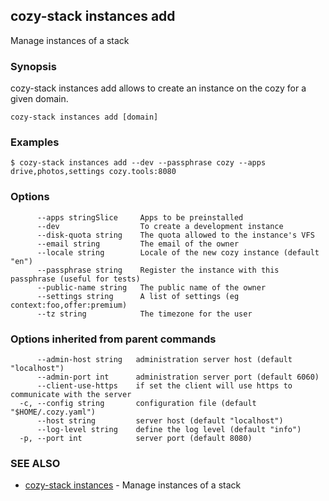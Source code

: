## cozy-stack instances add

Manage instances of a stack

### Synopsis



cozy-stack instances add allows to create an instance on the cozy for a
given domain.


```
cozy-stack instances add [domain]
```

### Examples

```
$ cozy-stack instances add --dev --passphrase cozy --apps drive,photos,settings cozy.tools:8080
```

### Options

```
      --apps stringSlice     Apps to be preinstalled
      --dev                  To create a development instance
      --disk-quota string    The quota allowed to the instance's VFS
      --email string         The email of the owner
      --locale string        Locale of the new cozy instance (default "en")
      --passphrase string    Register the instance with this passphrase (useful for tests)
      --public-name string   The public name of the owner
      --settings string      A list of settings (eg context:foo,offer:premium)
      --tz string            The timezone for the user
```

### Options inherited from parent commands

```
      --admin-host string   administration server host (default "localhost")
      --admin-port int      administration server port (default 6060)
      --client-use-https    if set the client will use https to communicate with the server
  -c, --config string       configuration file (default "$HOME/.cozy.yaml")
      --host string         server host (default "localhost")
      --log-level string    define the log level (default "info")
  -p, --port int            server port (default 8080)
```

### SEE ALSO
* [cozy-stack instances](cozy-stack_instances.md)	 - Manage instances of a stack

